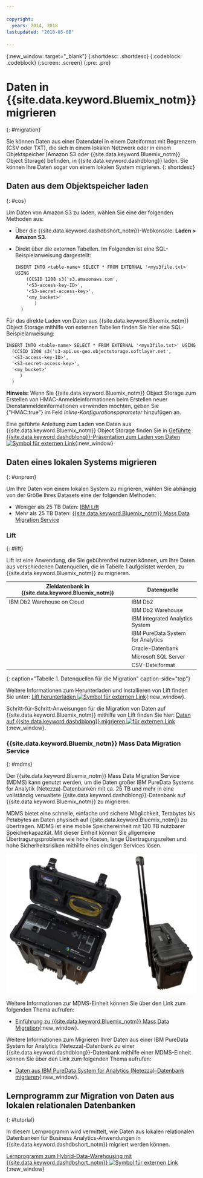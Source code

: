 ```yaml
---

copyright:
  years: 2014, 2018
lastupdated: "2018-05-08"

---
```


<!-- Attribute definitions --> 
{:new_window: target="_blank"}
{:shortdesc: .shortdesc}
{:codeblock: .codeblock}
{:screen: .screen}
{:pre: .pre}

# Daten in {{site.data.keyword.Bluemix_notm}} migrieren
{: #migration}

Sie können Daten aus einer Datendatei in einem Dateiformat mit Begrenzern (CSV oder TXT), die sich in einem lokalen Netzwerk oder in einem Objektspeicher (Amazon S3 oder {{site.data.keyword.Bluemix_notm}} Object Storage) befinden, in {{site.data.keyword.dashdblong}} laden. Sie können Ihre Daten sogar von einem lokalen System migrieren.
{: shortdesc}

## Daten aus dem Objektspeicher laden
{: #cos}

Um Daten von Amazon S3 zu laden, wählen Sie eine der folgenden Methoden aus:
  * Über die {{site.data.keyword.dashdbshort_notm}}-Webkonsole. **Laden > Amazon S3**. 
  * Direkt über die externen Tabellen. Im Folgenden ist eine SQL-Beispielanweisung dargestellt:

    ```
    INSERT INTO <table-name> SELECT * FROM EXTERNAL '<mys3file.txt>' USING
        (CCSID 1208 s3('s3.amazonaws.com', 
        '<S3-access-key-ID>',
        '<S3-secret-access-key>', 
        '<my_bucket>'
           )
      )      
    ```

Für das direkte Laden von Daten aus {{site.data.keyword.Bluemix_notm}} Object Storage mithilfe von externen Tabellen finden Sie hier eine SQL-Beispielanweisung:

```
INSERT INTO <table-name> SELECT * FROM EXTERNAL '<mys3file.txt>' USING
  (CCSID 1208 s3('s3-api.us-geo.objectstorage.softlayer.net', 
  '<S3-access-key-ID>',
  '<S3-secret-access-key>', 
  '<my_bucket>'
     )
  )      
```

**Hinweis:** Wenn Sie {{site.data.keyword.Bluemix_notm}} Object Storage zum Erstellen von HMAC-Anmeldeinformationen beim Erstellen neuer Dienstanmeldeinformationen verwenden möchten, geben Sie {"HMAC:true"} im Feld *Inline-Konfigurationsparameter* hinzufügen an.

Eine geführte Anleitung zum Laden von Daten aus {{site.data.keyword.Bluemix_notm}} Object Storage finden Sie in [Geführte {{site.data.keyword.dashdblong}}-Präsentation zum Laden von Daten ![Symbol für externen Link](../../icons/launch-glyph.svg "Symbol für externen Link")](https://www.ibm.com/cloud/garage/demo/try-db2-warehouse-cloud){:new_window}

## Daten eines lokalen Systems migrieren
{: #onprem}

Um Ihre Daten von einem lokalen System zu migrieren, wählen Sie abhängig von der Größe Ihres Datasets eine der folgenden Methoden:
* Weniger als 25 TB Daten: [IBM Lift](#lift)
* Mehr als 25 TB Daten: [{{site.data.keyword.Bluemix_notm}} Mass Data Migration Service](#mdms)

### Lift
{: #lift}

Lift ist eine Anwendung, die Sie gebührenfrei nutzen können, um Ihre Daten aus verschiedenen Datenquellen, die in Tabelle 1 aufgelistet werden, zu {{site.data.keyword.Bluemix_notm}} zu migrieren. 

|Zieldatenbank in {{site.data.keyword.Bluemix_notm}} | Datenquelle |
|------------------------------|-------------|
| IBM Db2 Warehouse on Cloud   | IBM Db2 |
|                              | IBM Db2 Warehouse |
|                              | IBM Integrated Analytics System |
|                              | IBM PureData System for Analytics |
|                              | Oracle-Datenbank |
|                              | Microsoft SQL Server |
|                              | CSV-Dateiformat |
{: caption="Tabelle 1. Datenquellen für die Migration" caption-side="top"}

Weitere Informationen zum Herunterladen und Installieren von Lift finden Sie unter: [Lift herunterladen ![Symbol für externen Link](../../icons/launch-glyph.svg "Symbol für externen Link")](https://lift.ng.bluemix.net/#download){:new_window}.

Schritt-für-Schritt-Anweisungen für die Migration von Daten auf {{site.data.keyword.Bluemix_notm}} mithilfe von Lift finden Sie hier: [Daten auf {{site.data.keyword.dashdblong}} migrieren ![für externen Link](../../icons/launch-glyph.svg "Symbol für externen Link")](https://lift.ng.bluemix.net/#docs){:new_window}.

### {{site.data.keyword.Bluemix_notm}} Mass Data Migration Service
{: #mdms}

Der {{site.data.keyword.Bluemix_notm}} Mass Data Migration Service (MDMS) kann genutzt werden, um die Daten großer IBM PureData Systems for Analytik (Netezza)-Datenbanken mit ca. 25 TB und mehr in eine vollständig verwaltete {{site.data.keyword.dashdblong}}-Datenbank auf {{site.data.keyword.Bluemix_notm}} zu migrieren.

MDMS bietet eine schnelle, einfache und sichere Möglichkeit, Terabytes bis Petabytes an Daten physisch auf {{site.data.keyword.Bluemix_notm}} zu übertragen. MDMS ist eine mobile Speichereinheit mit 120 TB nutzbarer Speicherkapazität. Mit dieser Einheit können Sie allgemeine Übertragungsprobleme wie hohe Kosten, lange Übertragungszeiten und hohe Sicherheitsrisiken mithilfe eines einzigen Services lösen.

![Ansicht der Mass Data Migration Service-Einheit](images/mdms.svg)

Weitere Informationen zur MDMS-Einheit können Sie über den Link zum folgenden Thema aufrufen:  
- [Einführung zu {{site.data.keyword.Bluemix_notm}} Mass Data Migration](/docs/infrastructure/mass-data-migration/index.html#getting-started-with-ibm-cloud-mass-data-migration){:new_window}.

Weitere Informationen zum Migrieren Ihrer Daten aus einer IBM PureData System for Analytics (Netezza)-Datenbank zu einer {{site.data.keyword.dashdblong}}-Datenbank mithilfe einer MDMS-Einheit können Sie über den Link zum folgenden Thema aufrufen:  
- [Daten aus IBM PureData System for Analytics (Netezza)-Datenbank migrieren](/docs/services/Db2whc/pda_db2whc_mdms.html){:new_window}.

## Lernprogramm zur Migration von Daten aus lokalen relationalen Datenbanken

{: #tutorial}

In diesem Lernprogramm wird vermittelt, wie Daten aus lokalen relationalen Datenbanken für Business Analytics-Anwendungen in {{site.data.keyword.dashdbshort_notm}} migriert werden können.  

[Lernprogramm zum Hybrid-Data-Warehousing mit {{site.data.keyword.dashdbshort_notm}} ![Symbol für externen Link](../../icons/launch-glyph.svg "Symbol für externen Link")](https://www.ibm.com/cloud/garage/tutorials/ibm-db2-warehouse-on-cloud/hybrid-data-warehousing-with-db-2-warehouse-on-cloud){:new_window}


